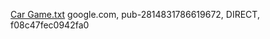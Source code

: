 [Car Game.txt](https://github.com/user-attachments/files/18289714/Car.Game.txt)
google.com, pub-2814831786619672, DIRECT, f08c47fec0942fa0

